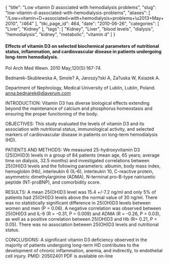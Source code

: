{
    "title": "Low vitamin D associated with hemodialysis problems",
    "slug": "low-vitamin-d-associated-with-hemodialysis-problems",
    "aliases": [
        "/Low+vitamin+D+associated+with+hemodialysis+problems+\u2013+May+2010",
        "/464"
    ],
    "tiki_page_id": 464,
    "date": "2010-06-26",
    "categories": [
        "Liver",
        "Kidney"
    ],
    "tags": [
        "Kidney",
        "Liver",
        "blood levels",
        "dialysis",
        "hemodialysis",
        "kidney",
        "metabolic",
        "vitamin d"
    ]
}


#### Effects of vitamin D3 on selected biochemical parameters of nutritional status, inflammation, and cardiovascular disease in patients undergoing long-term hemodialysis.

Pol Arch Med Wewn. 2010 May;120(5):167-74.

Bednarek-Skublewska A, Smole? A, Jaroszy?ski A, Za?uska W, Ksiazek A.

Department of Nephrology, Medical University of Lublin, Lublin, Poland. anna.bednarek@diaverum.com

INTRODUCTION: Vitamin D3 has diverse biological effects extending beyond the maintenance of calcium and phosphorus homeostasis and ensuring the proper functioning of the body. 

OBJECTIVES: This study evaluated the levels of vitamin D3 and its association with nutritional status, immunological activity, and selected markers of cardiovascular disease in patients on long-term hemodialysis (HD). 

PATIENTS AND METHODS: We measured 25-hydroxyvitamin D3 (25(OH)D3) levels in a group of 84 patients (mean age, 65 years; average time on dialysis, 32.5 months) and investigated correlations between 25(OH)D3 levels and the following parameters: albumin, body mass index, hemoglobin (Hb), interleukin 6 (IL-6), interleukin 10, C-reactive protein, asymmetric dimethylarginine (ADMA), N-terminal pro-B-type natriuretic peptide (NT-proBNP), and comorbidity score. 

RESULTS: A mean 25(OH)D3 level was 15.4 +/-7.2 ng/ml and only 5% of patients had 25(OH)D3 levels above the normal value of 30 ng/ml. There was no statistically significant difference in 25(OH)D3 levels between women and men (P = 0.06). A negative correlation was observed between 25(OH)D3 and IL-6 (R = -0.31, P = 0.009) and ADMA (R = -0.26, P = 0.03), as well as a positive correlation between 25(OH)D3 and Hb (R= 0.21, P = 0.05). There was no association between 25(OH)D3 levels and nutritional status. 

CONCLUSIONS: A significant vitamin D3 deficiency observed in the majority of patients undergoing long-term HD contributes to the development of chronic inflammation, anemia, and indirectly, to endothelial cell injury. PMID: 20502401  PDF is available on-line